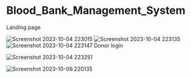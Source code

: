 # Blood_Bank_Management_System
Landing page

![Screenshot 2023-10-04 223015](https://github.com/nmnjain/Blood_Bank_Management_System/assets/132842105/52866d4e-7cb7-48e3-914f-94e5ef367209)
![Screenshot 2023-10-04 223135](https://github.com/nmnjain/Blood_Bank_Management_System/assets/132842105/ffb81f0f-f7e5-4d20-8684-7142e0ce4591)
![Screenshot 2023-10-04 223147](https://github.com/nmnjain/Blood_Bank_Management_System/assets/132842105/bca28312-cfc3-45fb-925f-84b4ca5122bc)
Donor login

![Screenshot 2023-10-04 223251](https://github.com/nmnjain/Blood_Bank_Management_System/assets/132842105/6a2e4846-89ee-4c91-a72d-b08e80b54a88)

![Screenshot 2023-10-09 220135](https://github.com/nmnjain/Blood_Bank_Management_System/assets/132842105/2b0e2ce3-7805-4941-9feb-7d7cf78c3704)
